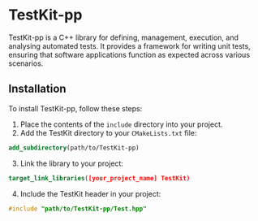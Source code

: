 # TestKit-pp
TestKit-pp is a C++ library for defining, management, execution, and analysing automated tests. It provides a framework for writing unit tests, ensuring that software applications function as expected across various scenarios.

## Installation

To install TestKit-pp, follow these steps:

1. Place the contents of the `include` directory into your project.
2. Add the TestKit directory to your `CMakeLists.txt` file:

```cmake
add_subdirectory(path/to/TestKit-pp)
```

3. Link the library to your project:

```cmake
target_link_libraries([your_project_name] TestKit)
```

4. Include the TestKit header in your project:
```c++
#include "path/to/TestKit-pp/Test.hpp"
```